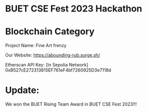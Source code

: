 # BUET CSE Fest 2023 Hackathon
# Blockchain Category

Project Name: Fine Art frenzy

Our Website:
https://abounding-rub.surge.sh/

Etherscan API Key: [In Sepolia Network]
0xB527cE272313815EF761eF4bf7260925D3e7118d

# Update:
We won the BUET Rising Team Award in BUET CSE Fest 2023!!!
